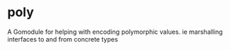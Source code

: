 # poly
A Gomodule for helping with encoding polymorphic values. ie marshalling interfaces to and from concrete types
